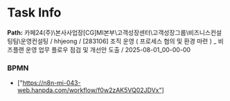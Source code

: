 # Task Info

**Path:** 카페24(주)\본사사업장\[CG]MI본부\고객성장센터\고객성장그룹\비즈니스컨설팅팀\운영컨설팅 / hhjeong / [283106] 조직 운영 ( 프로세스 협의 및 환경 마련 ) _ 비즈플랜 운영 업무 플로우 점검 및 개선안 도출 / 2025-08-01_00-00-00

### BPMN
- ["https://n8n-mi-043-web.hanpda.com/workflow/f0w2zAK5VQ02JDVx"]

